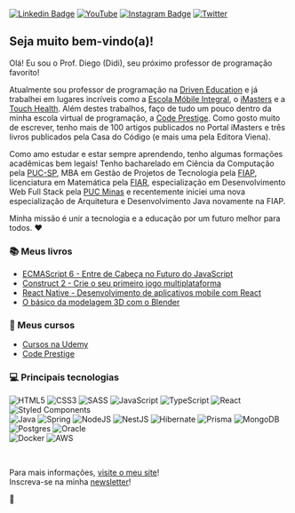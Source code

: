 [![Linkedin Badge](https://img.shields.io/badge/-LinkedIn-blue?style=flat&logo=Linkedin&logoColor=white&link=https://www.linkedin.com/in/diegopinho/)](https://www.linkedin.com/in/diegopinho/)
[![YouTube](https://img.shields.io/badge/YouTube-%23FF0000.svg?logo=YouTube&logoColor=white)](https://youtube.com/@ProfDiegoPinho)
[![Instagram Badge](https://img.shields.io/badge/-Instagram-C13584?style=flat&labelColor=C13584&logo=instagram&logoColor=white&link=https://www.instagram.com/profdiegopinho/)](https://www.instagram.com/profdidipinho/)
[![Twitter](https://img.shields.io/badge/Twitter-%231DA1F2.svg?logo=Twitter&logoColor=white)](https://twitter.com/DiegoPinho)


## Seja muito bem-vindo(a)!

Olá! Eu sou o Prof. Diego (Didi), seu próximo professor de programação favorito!

Atualmente sou professor de programação na [Driven Education](https://www.driven.com.br/) e já trabalhei em lugares incríveis como a [Escola Móbile Integral](http://www.escolamobile.com.br/), o [iMasters](https://imasters.com.br/) e a [Touch Health](https://touchhealth.com.br/). Além destes trabalhos, faço de tudo um pouco dentro da minha escola virtual de programação, a [Code Prestige](https://www.codeprestige.com.br/). Como gosto muito de escrever, tenho mais de 100 artigos publicados no Portal iMasters e três livros publicados pela Casa do Código (e mais uma pela Editora Viena).

Como amo estudar e estar sempre aprendendo, tenho algumas formações acadêmicas bem legais! Tenho bacharelado em Ciência da Computação pela [PUC-SP](https://www.pucsp.br/home), MBA em Gestão de Projetos de Tecnologia pela [FIAP](https://www.fiap.com.br/), licenciatura em Matemática pela [FIAR](http://www.fiar.com.br/), especialização em Desenvolvimento Web Full Stack pela [PUC Minas](https://www.pucminas.br/main/Paginas/default.aspx) e recentemente iniciei uma nova especialização de Arquitetura e Desenvolvimento Java novamente na FIAP.

Minha missão é unir a tecnologia e a educação por um futuro melhor para todos. ❤️

### 📚 Meus livros
- [ECMAScript 6 - Entre de Cabeça no Futuro do JavaScript](https://www.entendendoes6.com.br/)
- [Construct 2 - Crie o seu primeiro jogo multiplataforma](https://www.casadocodigo.com.br/products/livro-construct2)
- [React Native - Desenvolvimento de aplicativos mobile com React](https://livroreactnative.com.br/)
- [O básico da modelagem 3D com o Blender](https://www.lojaviena.com.br/editoraviena/produtos-detalhes/0FOOQLPJ/Blender.html)

### 🧠 Meus cursos
- [Cursos na Udemy](https://www.udemy.com/user/diegomartinsdepinho/)
- [Code Prestige](https://www.codeprestige.com.br/)

### 💻 Principais tecnologias
![HTML5](https://img.shields.io/badge/html5-%23E34F26.svg?style=flat&logo=html5&logoColor=white)
![CSS3](https://img.shields.io/badge/css3-%231572B6.svg?style=flat&logo=css3&logoColor=white)
![SASS](https://img.shields.io/badge/SASS-hotpink.svg?style=flat&logo=SASS&logoColor=white) 
![JavaScript](https://img.shields.io/badge/javascript-%23323330.svg?style=flat&logo=javascript&logoColor=%23F7DF1E)
![TypeScript](https://img.shields.io/badge/typescript-%23007ACC.svg?style=flat&logo=typescript&logoColor=white) 
![React](https://img.shields.io/badge/react-%2320232a.svg?style=flat&logo=react&logoColor=%2361DAFB) 
![Styled Components](https://img.shields.io/badge/styled--components-DB7093?style=flat&logo=styled-components&logoColor=white) 
<br />
![Java](https://img.shields.io/badge/Java-ED8B00?style=flat&logo=openjdk&logoColor=white) 
![Spring](https://img.shields.io/badge/spring-%236DB33F.svg?style=flat&logo=spring&logoColor=white) 
![NodeJS](https://img.shields.io/badge/node.js-6DA55F?style=flat&logo=node.js&logoColor=white)
![NestJS](https://img.shields.io/badge/nestjs-%23E0234E.svg?style=flat&logo=nestjs&logoColor=white)
![Hibernate](https://img.shields.io/badge/Hibernate-59666C?style=flat&logo=Hibernate&logoColor=white)
![Prisma](https://img.shields.io/badge/Prisma-3982CE?style=flat&logo=Prisma&logoColor=white)
![MongoDB](https://img.shields.io/badge/MongoDB-%234ea94b.svg?style=flat&logo=mongodb&logoColor=white) 
![Postgres](https://img.shields.io/badge/postgres-%23316192.svg?style=flat&logo=postgresql&logoColor=white)
![Oracle](https://img.shields.io/badge/Oracle-F80000?style=flat&logo=Oracle&logoColor=white)
<br />
![Docker](https://img.shields.io/badge/docker-%230db7ed.svg?style=flat&logo=docker&logoColor=white)
![AWS](https://img.shields.io/badge/Amazon_AWS-FF9900?style=flat&logo=amazonaws&logoColor=white)

<br />

Para mais informações, [visite o meu site](https://diegopinho.com.br)! <br />
Inscreva-se na minha [newsletter](https://diegopinho.substack.com/)!

💾
